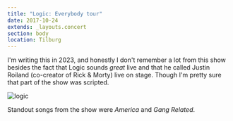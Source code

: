 ```yaml
---
title: "Logic: Everybody tour"
date: 2017-10-24
extends: _layouts.concert
section: body
location: Tilburg
---
```


I'm writing this in 2023, and honestly I don't remember a lot from this show besides the fact that Logic sounds _great_
live and that he called Justin Roiland (co-creator of Rick & Morty) live on stage. Though I'm pretty sure that part of
the show was scripted.

![logic](/assets/images/logic.jpg)

Standout songs from the show were _America_ and _Gang Related_.

